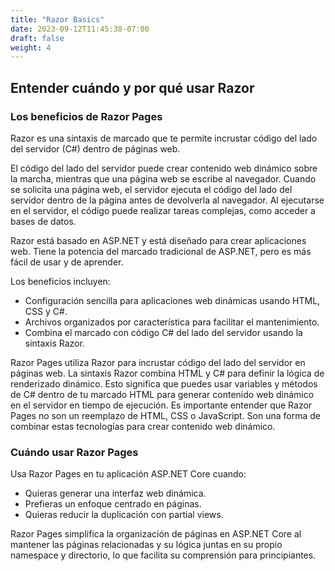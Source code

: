```yaml
---
title: "Razor Basics"
date: 2023-09-12T11:45:38-07:00
draft: false
weight: 4
---
```


## Entender cuándo y por qué usar Razor

### Los beneficios de Razor Pages
Razor es una sintaxis de marcado que te permite incrustar código del lado del servidor (C#) dentro de páginas web.

El código del lado del servidor puede crear contenido web dinámico sobre la marcha, mientras que una página web se escribe al navegador. Cuando se solicita una página web, el servidor ejecuta el código del lado del servidor dentro de la página antes de devolverla al navegador. Al ejecutarse en el servidor, el código puede realizar tareas complejas, como acceder a bases de datos.

Razor está basado en ASP.NET y está diseñado para crear aplicaciones web. Tiene la potencia del marcado tradicional de ASP.NET, pero es más fácil de usar y de aprender.

Los beneficios incluyen:

* Configuración sencilla para aplicaciones web dinámicas usando HTML, CSS y C#.
* Archivos organizados por característica para facilitar el mantenimiento.
* Combina el marcado con código C# del lado del servidor usando la sintaxis Razor.

Razor Pages utiliza Razor para incrustar código del lado del servidor en páginas web. La sintaxis Razor combina HTML y C# para definir la lógica de renderizado dinámico. Esto significa que puedes usar variables y métodos de C# dentro de tu marcado HTML para generar contenido web dinámico en el servidor en tiempo de ejecución. Es importante entender que Razor Pages no son un reemplazo de HTML, CSS o JavaScript. Son una forma de combinar estas tecnologías para crear contenido web dinámico.

### Cuándo usar Razor Pages
Usa Razor Pages en tu aplicación ASP.NET Core cuando:

* Quieras generar una interfaz web dinámica.
* Prefieras un enfoque centrado en páginas.
* Quieras reducir la duplicación con partial views.

Razor Pages simplifica la organización de páginas en ASP.NET Core al mantener las páginas relacionadas y su lógica juntas en su propio namespace y directorio, lo que facilita su comprensión para principiantes.
